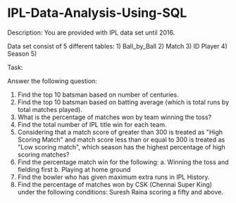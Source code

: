 # IPL-Data-Analysis-Using-SQL

Description: You are provided with IPL data set until 2016.

Data set consist of 5 different tables: 1) Ball_by_Ball 2) Match 3) ID Player 4) Season 5)

Task: 

Answer the following question:
1. Find the top 10 batsman based on number of centuries.
2. Find the top 10 batsman based on batting average (which is total runs by total matches played).
3. What is the percentage of matches won by team winning the toss?
4. Find the total number of IPL title win for each team.
5. Considering that a match score of greater than 300 is treated as "High Scoring Match" and 
match score less than or equal to 300 is treated as "Low scoring match", which season has the 
highest percentage of high scoring matches?
6. Find the percentage match win for the following:
  a. Winning the toss and fielding first
  b. Playing at home ground
7. Find the bowler who has given maximum extra runs in IPL History.
8. Find the percentage of matches won by CSK (Chennai Super King) under the following 
   conditions:  Suresh Raina scoring a fifty and above.
